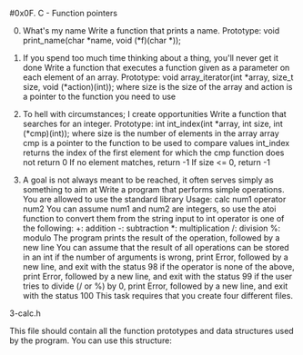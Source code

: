 #0x0F. C - Function pointers

0. What's my name
Write a function that prints a name.
Prototype: void print_name(char *name, void (*f)(char *));

1. If you spend too much time thinking about a thing, you'll never get it done
Write a function that executes a function given as a parameter on each element of an array.
Prototype: void array_iterator(int *array, size_t size, void (*action)(int));
where size is the size of the array
and action is a pointer to the function you need to use

2. To hell with circumstances; I create opportunities
Write a function that searches for an integer.
Prototype: int int_index(int *array, int size, int (*cmp)(int));
where size is the number of elements in the array array
cmp is a pointer to the function to be used to compare values
int_index returns the index of the first element for which the cmp function does not return 0
If no element matches, return -1
If size <= 0, return -1

3. A goal is not always meant to be reached, it often serves simply as something to aim at
Write a program that performs simple operations.
You are allowed to use the standard library
Usage: calc num1 operator num2
You can assume num1 and num2 are integers, so use the atoi function to convert them from the string input to int
operator is one of the following:
+: addition
-: subtraction
*: multiplication
/: division
%: modulo
The program prints the result of the operation, followed by a new line
You can assume that the result of all operations can be stored in an int
if the number of arguments is wrong, print Error, followed by a new line, and exit with the status 98
if the operator is none of the above, print Error, followed by a new line, and exit with the status 99
if the user tries to divide (/ or %) by 0, print Error, followed by a new line, and exit with the status 100
This task requires that you create four different files.

3-calc.h

This file should contain all the function prototypes and data structures used by the program. You can use this structure:
